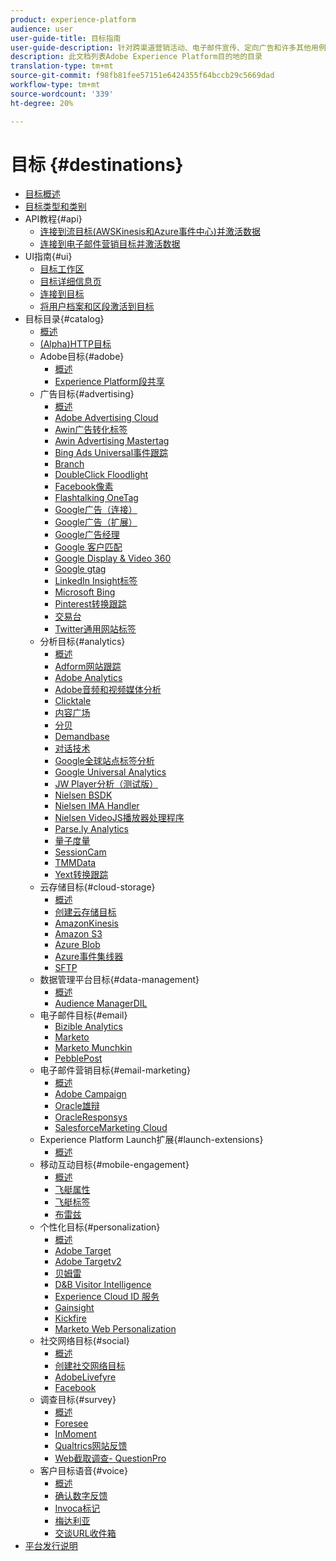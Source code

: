 ```yaml
---
product: experience-platform
audience: user
user-guide-title: 目标指南
user-guide-description: 针对跨渠道营销活动、电子邮件宣传、定向广告和许多其他用例，激活您的已知和未知数据。
description: 此文档列表Adobe Experience Platform目的地的目录
translation-type: tm+mt
source-git-commit: f98fb81fee57151e6424355f64bccb29c5669dad
workflow-type: tm+mt
source-wordcount: '339'
ht-degree: 20%

---
```



# 目标 {#destinations}

* [目标概述](./home.md)
* [目标类型和类别](./destination-types.md)
* API教程{#api}
   * [连接到流目标(AWSKinesis和Azure事件中心)并激活数据](./api/streaming-destinations.md)
   * [连接到电子邮件营销目标并激活数据](./api/email-marketing.md)
* UI指南{#ui}
   * [目标工作区](./ui/destinations-workspace.md)
   * [目标详细信息页](./ui/destination-details-page.md)
   * [连接到目标](./ui/connect-destination.md)
   * [将用户档案和区段激活到目标](./ui/activate-destinations.md)
* 目标目录{#catalog}
   * [概述](./catalog/overview.md)
   * [ (Alpha)HTTP目标](./catalog/http-destination.md)
   * Adobe目标{#adobe}
      * [概述](./catalog/adobe/overview.md)
      * [Experience Platform段共享](https://experienceleague.adobe.com/docs/audience-manager/user-guide/implementation-integration-guides/integration-experience-platform/aam-aep-audience-sharing.html)
   * 广告目标{#advertising}
      * [概述](./catalog/advertising/overview.md)
      * [Adobe Advertising Cloud](./catalog/advertising/adobe-advertising-cloud.md)
      * [Awin广告转化标签](./catalog/advertising/awin-conversiontag.md)
      * [Awin Advertising Mastertag](./catalog/advertising/awin-mastertag.md)
      * [Bing Ads Universal事件跟踪](./catalog/advertising/bing-ads.md)
      * [Branch](./catalog/advertising/branch.md)
      * [DoubleClick Floodlight](./catalog/advertising/doubleclick-floodlight.md)
      * [Facebook像素](./catalog/advertising/facebook-pixel.md)
      * [Flashtalking OneTag](./catalog/advertising/flashtalking.md)
      * [Google广告（连接）](./catalog/advertising/google-ads-destination.md)
      * [Google广告（扩展）](./catalog/advertising/google-ads-extension.md)
      * [Google广告经理](./catalog/advertising/google-ad-manager.md)
      * [Google 客户匹配](./catalog/advertising/google-customer-match.md)
      * [Google Display &amp; Video 360](./catalog/advertising/google-dv360.md)
      * [Google gtag](./catalog/advertising/gtag-advertising.md)
      * [LinkedIn Insight标签](./catalog/advertising/linkedin.md)
      * [Microsoft Bing](./catalog/advertising/bing.md)
      * [Pinterest转换跟踪](./catalog/advertising/pinterest.md)
      * [交易台](./catalog/advertising/tradedesk.md)
      * [Twitter通用网站标签](./catalog/advertising/twitter-uwt.md)
   * 分析目标{#analytics}
      * [概述](./catalog/analytics/overview.md)
      * [Adform网站跟踪](./catalog/analytics/adform.md)
      * [Adobe Analytics](./catalog/analytics/adobe-analytics.md)
      * [Adobe音频和视频媒体分析](./catalog/analytics/adobe-video-analytics.md)
      * [Clicktale](./catalog/analytics/clicktale.md)
      * [内容广场](./catalog/analytics/contentsquare.md)
      * [分贝](./catalog/analytics/decibel.md)
      * [Demandbase](./catalog/analytics/demandbase.md)
      * [对话技术](./catalog/analytics/dialogtech.md)
      * [Google全球站点标签分析](./catalog/analytics/gtag-analytics.md)
      * [Google Universal Analytics](./catalog/analytics/google-universal-analytics.md)
      * [JW Player分析（测试版）](./catalog/analytics/jw-player-analytics.md)
      * [Nielsen BSDK](./catalog/analytics/nielsen-bsdk.md)
      * [Nielsen IMA Handler](./catalog/analytics/nielsen-ima.md)
      * [Nielsen VideoJS播放器处理程序](./catalog/analytics/nielsen-videojs.md)
      * [Parse.ly Analytics](./catalog/analytics/parsely.md)
      * [量子度量](./catalog/analytics/quantum-metric.md)
      * [SessionCam](./catalog/analytics/sessioncam.md)
      * [TMMData](./catalog/analytics/tmmdata.md)
      * [Yext转换跟踪](./catalog/analytics/yext.md)
   * 云存储目标{#cloud-storage}
      * [概述](./catalog/cloud-storage/overview.md)
      * [创建云存储目标](./catalog/cloud-storage/workflow.md)
      * [AmazonKinesis](./catalog/cloud-storage/amazon-kinesis.md)
      * [Amazon S3](./catalog/cloud-storage/amazon-s3.md)
      * [Azure Blob](./catalog/cloud-storage/azure-blob.md)
      * [Azure事件集线器](./catalog/cloud-storage/azure-event-hubs.md)
      * [SFTP](./catalog/cloud-storage/sftp.md)
   * 数据管理平台目标{#data-management}
      * [概述](./catalog/data-management/overview.md)
      * [Audience ManagerDIL](./catalog/data-management/aam-dil-extension.md)
   * 电子邮件目标{#email}
      * [Bizible Analytics](./catalog/email/bizible.md)
      * [Marketo](./catalog/email/marketo.md)
      * [Marketo Munchkin](./catalog/email/marketo-munchkin.md)
      * [PebblePost](./catalog/email/pebblepost.md)
   * 电子邮件营销目标{#email-marketing}
      * [概述](./catalog/email-marketing/overview.md)
      * [Adobe Campaign](./catalog/email-marketing/adobe-campaign.md)
      * [Oracle雄辩](./catalog/email-marketing/oracle-eloqua.md)
      * [OracleResponsys](./catalog/email-marketing/oracle-responsys.md)
      * [SalesforceMarketing Cloud](./catalog/email-marketing/salesforce-marketing-cloud.md)
   * Experience Platform Launch扩展{#launch-extensions}
      * [概述](./catalog/launch-extensions/overview.md)
   * 移动互动目标{#mobile-engagement}
      * [概述](./catalog/mobile-engagement/overview.md)
      * [飞艇属性](./catalog/mobile-engagement/airship-attributes.md)
      * [飞艇标签](./catalog/mobile-engagement/airship-tags.md)
      * [布雷兹](./catalog/mobile-engagement/braze.md)
   * 个性化目标{#personalization}
      * [概述](./catalog/personalization/overview.md)
      * [Adobe Target](./catalog/personalization/adobe-target.md)
      * [Adobe Targetv2](./catalog/personalization/adobe-target-v2.md)
      * [贝姆雷](./catalog/personalization/beemray.md)
      * [D&amp;B Visitor Intelligence](./catalog/personalization/dnb.md)
      * [Experience Cloud ID 服务](./catalog/personalization/adobe-ecid.md)
      * [Gainsight](./catalog/personalization/gainsight.md)
      * [Kickfire](./catalog/personalization/kickfire.md)
      * [Marketo Web Personalization](./catalog/personalization/marketo-web-personalization.md)
   * 社交网络目标{#social}
      * [概述](./catalog/social/overview.md)
      * [创建社交网络目标](./catalog/social/workflow.md)
      * [AdobeLivefyre](./catalog/social/adobe-livefyre.md)
      * [Facebook](./catalog/social/facebook.md)
   * 调查目标{#survey}
      * [概述](./catalog/survey/overview.md)
      * [Foresee](./catalog/survey/foresee.md)
      * [InMoment](./catalog/survey/inmoment.md)
      * [Qualtrics网站反馈](./catalog/survey/qualtrics.md)
      * [Web截取调查- QuestionPro](./catalog/survey/web-intercept-surveys.md)
   * 客户目标语音{#voice}
      * [概述](./catalog/voice/overview.md)
      * [确认数字反馈](./catalog/voice/confirmit-digital-feedback.md)
      * [Invoca标记](./catalog/voice/invoca.md)
      * [梅达利亚](./catalog/voice/medallia.md)
      * [交谈URL收件箱](./catalog/voice/talkurl.md)
* [平台发行说明](https://www.adobe.com/go/platform-release-notes-en)